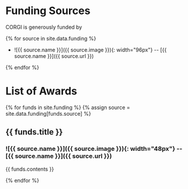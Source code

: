 # Funding Sources

CORGI is generously funded by

{% for source in site.data.funding %}

  * ![{{ source.name }}]({{ source.image }}){: width="96px"} -- [{{ source.name }}]({{ source.url }})

{% endfor %}

# List of Awards

{% for funds in site.funding %}
{% assign source = site.data.funding[funds.source] %}

## {{ funds.title }}
### ![{{ source.name }}]({{ source.image }}){: width="48px"} -- [{{ source.name }}]({{ source.url }}) 

{{ funds.contents }}

{% endfor %}
